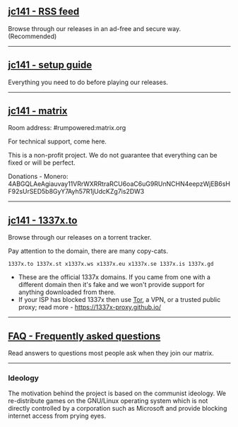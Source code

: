 ## [jc141 - RSS feed](https://github.com/jc141x/releases-feed)

Browse through our releases in an ad-free and secure way. (Recommended)

---

## [jc141 - setup guide](https://gitlab.com/jc141x/setup)
Everything you need to do before playing our releases.

---

## [jc141 - matrix](https://matrix.to/#/#rumpowered:matrix.org)
Room address: #rumpowered:matrix.org

For technical support, come here.

This is a non-profit project. We do not guarantee that everything can be fixed or will be perfect.

Donations - Monero: 4ABGQLAeAgiauvay11VRrWXRRtraRCU6oaC6uG9RUnNCHN4eepzWjEB6sHF92sUrSED5b8GyY7Ayh57R1jUdcKZg7is2DW3

---

## [jc141 - 1337x.to](https://1337x.to/user/johncena141/)

Browse through our releases on a torrent tracker.

Pay attention to the domain, there are many copy-cats.

```
1337x.to 1337x.st x1337x.ws x1337x.eu x1337x.se 1337x.is 1337x.gd
```

- These are the official 1337x domains. If you came from one with a different domain then it's fake and we won't provide support for anything downloaded from there.
- If your ISP has blocked 1337x then use [Tor](https://www.torproject.org/), a VPN, or a trusted public proxy; read more - https://1337x-proxy.github.io/

---

## [FAQ - Frequently asked questions](https://github.com/jc141x/jc141-bash/blob/master/FAQ.md) 

Read answers to questions most people ask when they join our matrix.

---

### Ideology

The motivation behind the project is based on the communist ideology. We re-distribute games on the GNU/Linux operating system which is not directly controlled by a corporation such as Microsoft and provide blocking internet access from prying eyes.
